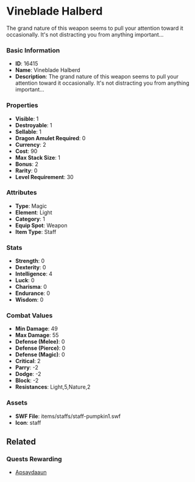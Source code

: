 # Vineblade Halberd

The grand nature of this weapon seems to pull your attention toward it occasionally. It's not distracting you from anything important...

### Basic Information

- **ID**: 16415
- **Name**: Vineblade Halberd
- **Description**: The grand nature of this weapon seems to pull your attention toward it occasionally. It&#039;s not distracting you from anything important...

### Properties

- **Visible**: 1
- **Destroyable**: 1
- **Sellable**: 1
- **Dragon Amulet Required**: 0
- **Currency**: 2
- **Cost**: 90
- **Max Stack Size**: 1
- **Bonus**: 2
- **Rarity**: 0
- **Level Requirement**: 30

### Attributes

- **Type**: Magic
- **Element**: Light
- **Category**: 1
- **Equip Spot**: Weapon
- **Item Type**: Staff

### Stats

- **Strength**: 0
- **Dexterity**: 0
- **Intelligence**: 4
- **Luck**: 0
- **Charisma**: 0
- **Endurance**: 0
- **Wisdom**: 0

### Combat Values

- **Min Damage**: 49
- **Max Damage**: 55
- **Defense (Melee)**: 0
- **Defense (Pierce)**: 0
- **Defense (Magic)**: 0
- **Critical**: 2
- **Parry**: -2
- **Dodge**: -2
- **Block**: -2
- **Resistances**: Light,5,Nature,2

### Assets

- **SWF File**: items/staffs/staff-pumpkin1.swf
- **Icon**: staff

## Related

### Quests Rewarding

- [Apsaydaaun](../quests/1386-apsaydaaun.md)

